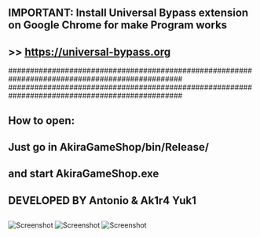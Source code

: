 
## IMPORTANT: Install Universal Bypass extension on Google Chrome for make Program works      ##
## >> https://universal-bypass.org                                                            ##
################################################################################################
################################################################################################
##                                    How to open:                                            ##
##                                                                                            ##
##                      Just go in AkiraGameShop/bin/Release/                                 ##
##                            and start AkiraGameShop.exe                                     ##
##                                                                                            ##

##                                                                                            ##
##                          DEVELOPED BY Antonio & Ak1r4 Yuk1                                 ##
##                                                                                            ##


![Screenshot](https://github.com/Akira96kill/Game-Index/blob/main/Screenshot%20(99).png?raw=true "Optional Title")
![Screenshot](https://github.com/Akira96kill/Game-Index/blob/main/Screenshot%20(100).png?raw=true "Optional Title")
![Screenshot](https://github.com/Akira96kill/Game-Index/blob/main/Screenshot%20(101).png?raw=true "Optional Title")


